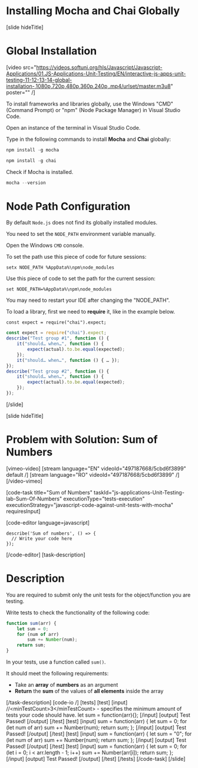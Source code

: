 # Installing Mocha and Chai Globally

[slide hideTitle]

# Global Installation

[video src="https://videos.softuni.org/hls/Javascript/Javascript-Applications/01.JS-Applications-Unit-Testing/EN/interactive-js-apps-unit-testing-11-12-13-14-global-installation-,1080p,720p,480p,360p,240p,.mp4/urlset/master.m3u8" poster="" /]

To install frameworks and libraries globally, use the Windows "CMD" (Command Prompt) or "npm" (Node Package Manager) in Visual Studio Code.

Open an instance of the terminal in Visual Studio Code.

Type in the following commands to install **Mocha** and **Chai** globally:

```js
npm install -g mocha
```

```js
npm install -g chai
```

Check if Mocha is installed.

```js
mocha --version
```

# Node Path Configuration

By default `Node.js` does not find its globally installed modules.

You need to set the `NODE_PATH` environment variable manually.

Open the Windows `CMD` console.

To set the path use this piece of code for future sessions:

`setx NODE_PATH %AppData%\npm\node_modules`

Use this piece of code to set the path for the current session:

`set NODE_PATH=%AppData%\npm\node_modules`

You may need to restart your IDE after changing the "NODE_PATH".

To load a library, first we need to **require** it, like in the example below.

`const expect = require("chai").expect;`

```js
const expect = require("chai").expect;
describe("Test group #1", function () {
    it("should… when…", function () {
        expect(actual).to.be.equal(expected);
    });
    it("should… when…", function () { … });
});
describe("Test group #2", function () {
    it("should… when…", function () {
        expect(actual).to.be.equal(expected);
    });
});
```

[/slide]

[slide hideTitle]
# Problem with Solution: Sum of Numbers

[vimeo-video]
[stream language="EN" videoId="497187668/5cbd6f3899" default /]
[stream language="RO" videoId="497187668/5cbd6f3899"  /]
[/video-vimeo]

[code-task title="Sum of Numbers" taskId="js-applications-Unit-Testing-lab-Sum-Of-Numbers" executionType="tests-execution" executionStrategy="javascript-code-against-unit-tests-with-mocha" requiresInput]

[code-editor language=javascript]

```
describe('Sum of numbers', () => {
  // Write your code here
});
```
[/code-editor]
[task-description]
# Description
You are required to submit only the unit tests for the object/function you are testing.  

Write tests to check the functionality of the following code:

```js
function sum(arr) {
    let sum = 0;
    for (num of arr)
        sum += Number(num);
    return sum;
}
```

In your tests, use a function called `sum()`. 

It should meet the following requirements:
- Take an **array** of **numbers** as an argument
- **Return** the **sum** of the values of **all elements** inside the array

[/task-description]
[code-io /]
[tests]
[test]
[input]
//\<minTestCount\>3\</minTestCount\> - specifies the minimum amount of tests your code should have.
let sum = function(arr)\{\};
[/input]
[output]
Test Passed!
[/output]
[/test]
[test]
[input]
sum = function(arr) \{
    let sum = 0;
    for (let num of arr)
        sum += Number(num);
    return sum;
\};
[/input]
[output]
Test Passed!
[/output]
[/test]
[test]
[input]
sum = function(arr) \{
    let sum = "0";
    for (let num of arr)
        sum += Number(num);
    return sum;
\};
[/input]
[output]
Test Passed!
[/output]
[/test]
[test]
[input]
sum = function(arr) \{
    let sum = 0;
    for (let i = 0; i \< arr.length - 1; i++)
        sum += Number(arr\[i\]);
    return sum;
\};
[/input]
[output]
Test Passed!
[/output]
[/test]
[/tests]
[/code-task]
[/slide]


